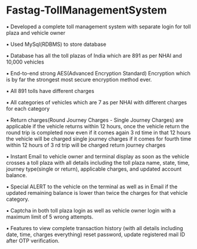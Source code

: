 # Fastag-TollManagementSystem
▪ Developed a complete toll management system with separate login for toll plaza and vehicle owner

▪ Used MySql(RDBMS) to store database

▪ Database has all the toll plazas of India which are 891 as per NHAI and 10,000 vehicles

▪ End-to-end strong AES(Advanced Encryption Standard) Encryption which is by far the strongest most secure encryption method ever.

▪ All 891 tolls have different charges

▪ All categories of vehicles which are 7 as per NHAI with different charges for each category

▪ Return charges(Round Journey Charges - Single Journey Charges) are applicable if the vehicle returns within 12 hours, once the vehicle return the round trip is completed now even if it comes again 3 rd time in that 12 hours the vehicle will be charged single journey charges if it comes for fourth time within 12 hours of 3 rd trip will be charged return journey charges

▪ Instant Email to vehicle owner and terminal display as soon as the vehicle crosses a toll plaza with all details including the toll plaza name, state, time, journey type(single or return), applicable charges, and updated account balance.

▪ Special ALERT to the vehicle on the terminal as well as in Email if the updated remaining balance is lower than twice the charges for that vehicle category.

▪ Captcha in both toll plaza login as well as vehicle owner login with a maximum limit of 5 wrong attempts.

▪	Features to view complete transaction history (with all details including date, time, charges everything) reset password, update registered mail ID after OTP verification.

